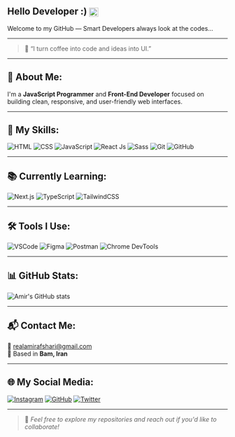 ## Hello Developer :) <img src="https://media.giphy.com/media/hvRJCLFzcasrR4ia7z/giphy.gif" alt="wave" style="height: 1em; vertical-align: middle;" />
Welcome to my GitHub — Smart Developers always look at the codes...

---

> 💬 “I turn coffee into code and ideas into UI.”

---

## 📌 About Me:
I'm a **JavaScript Programmer** and **Front-End Developer** focused on building clean, responsive, and user-friendly web interfaces.

---

## 🚀 My Skills:
![HTML](https://img.shields.io/badge/HTML-%2381e2fc?style=for-the-badge&logo=html5&logoColor=%23ff9d48&color=%23e6e6e8)
![CSS](https://img.shields.io/badge/CSS-%2381e2fc?style=for-the-badge&logo=css3&logoColor=%231737b0&color=%23e6e6e8)
![JavaScript](https://img.shields.io/badge/JavaScript-%2381e2fc?style=for-the-badge&logo=javascript&logoColor=%23e1a819&color=%23e6e6e8)
![React Js](https://img.shields.io/badge/React_Js-%2381e2fc?style=for-the-badge&logo=react&logoColor=blue&color=%23e6e6e8)
![Sass](https://img.shields.io/badge/Sass-%2381e2fc?style=for-the-badge&logo=sass&logoColor=%23CC6699&color=%23e6e6e8)
![Git](https://img.shields.io/badge/Git-%2381e2fc?style=for-the-badge&logo=git&logoColor=%23F05032&color=%23e6e6e8)
![GitHub](https://img.shields.io/badge/GitHub-%2381e2fc?style=for-the-badge&logo=github&logoColor=%23181717&color=%23e6e6e8)

---

## 📚 Currently Learning:
![Next.js](https://img.shields.io/badge/Next.js-%2381e2fc?style=for-the-badge&logo=next.js&logoColor=black&color=%23e6e6e8)
![TypeScript](https://img.shields.io/badge/TypeScript-%2381e2fc?style=for-the-badge&logo=typescript&logoColor=%23007ACC&color=%23e6e6e8)
![TailwindCSS](https://img.shields.io/badge/Tailwind-%2381e2fc?style=for-the-badge&logo=tailwindcss&logoColor=%2306B6D4&color=%23e6e6e8)

---

## 🛠 Tools I Use:
![VSCode](https://img.shields.io/badge/VSCode-%2381e2fc?style=for-the-badge&logo=visualstudiocode&logoColor=%23007ACC&color=%23e6e6e8)
![Figma](https://img.shields.io/badge/Figma-%2381e2fc?style=for-the-badge&logo=figma&logoColor=%23F24E1E&color=%23e6e6e8)
![Postman](https://img.shields.io/badge/Postman-%2381e2fc?style=for-the-badge&logo=postman&logoColor=%23FF6C37&color=%23e6e6e8)
![Chrome DevTools](https://img.shields.io/badge/DevTools-%2381e2fc?style=for-the-badge&logo=googlechrome&logoColor=%23F4B400&color=%23e6e6e8)

---

## 📊 GitHub Stats:

![Amir's GitHub stats](https://github-readme-stats.vercel.app/api?username=realamirafshari&show_icons=true&theme=default&hide_border=true&hide_title=true)

---

## 📬 Contact Me:

📧 realamirafshari@gmail.com  
📍 Based in **Bam, Iran**

---

## 🌐 My Social Media:
[![Instagram](https://img.shields.io/badge/Instagram-%23e6e6e8?style=for-the-badge&logo=instagram&logoColor=%23E4405F&labelColor=e6e6e8)](https://www.instagram.com/realamirafshari)
[![GitHub](https://img.shields.io/badge/GitHub-%23e6e6e8?style=for-the-badge&logo=github&logoColor=%23181717&labelColor=e6e6e8)](https://github.com/realamirafshari)
[![Twitter](https://img.shields.io/badge/X-%23e6e6e8?style=for-the-badge&logo=X&logoColor=%231DA1F2&labelColor=e6e6e8)](https://twitter.com/realamirafshari)

---

> 🧠 *Feel free to explore my repositories and reach out if you'd like to collaborate!*
